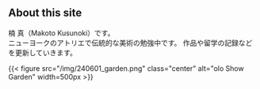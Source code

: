 ## About this site

楠 真（Makoto Kusunoki）です。  
ニューヨークのアトリエで伝統的な美術の勉強中です。
作品や留学の記録などを更新していきます。

{{< figure src="/img/240601_garden.png" class="center" alt="olo Show Garden" width=500px >}}